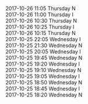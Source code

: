 2017-10-26 11:05 Thursday  N  
2017-10-26 11:00 Thursday  I  
2017-10-26 10:30 Thursday  N  
2017-10-26 10:25 Thursday  I  
2017-10-26 10:15 Thursday  N  
2017-10-25 22:05 Wednesday  I  
2017-10-25 21:30 Wednesday  N  
2017-10-25 20:05 Wednesday  I  
2017-10-25 19:45 Wednesday  N  
2017-10-25 19:20 Wednesday  I  
2017-10-25 19:10 Wednesday  N  
2017-10-25 19:05 Wednesday  I  
2017-10-25 18:50 Wednesday  N  
2017-10-25 18:45 Wednesday  I  
2017-10-25 18:20 Wednesday  N  
